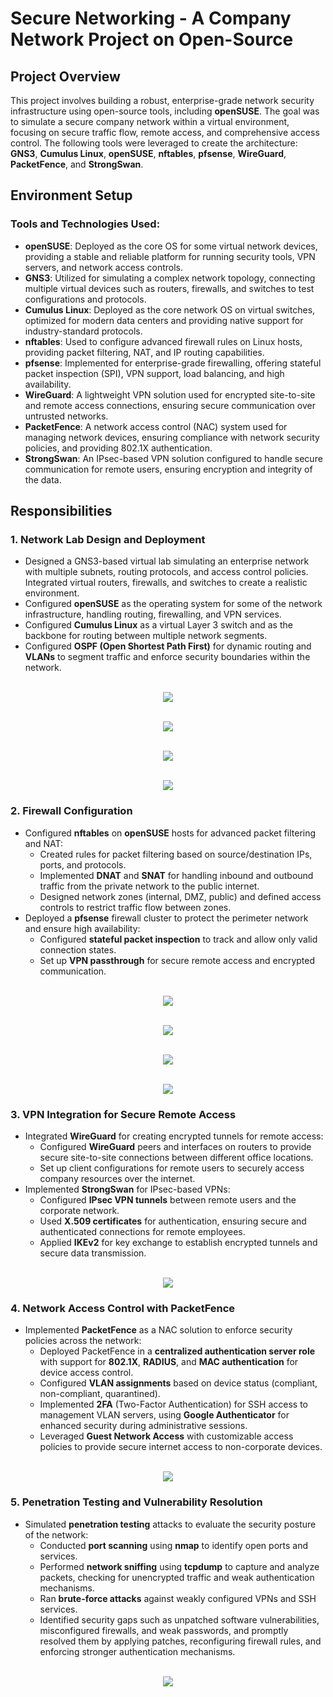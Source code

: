# Secure Networking - A Company Network Project on Open-Source

## Project Overview
This project involves building a robust, enterprise-grade network security infrastructure using open-source tools, including **openSUSE**. The goal was to simulate a secure company network within a virtual environment, focusing on secure traffic flow, remote access, and comprehensive access control. The following tools were leveraged to create the architecture: **GNS3**, **Cumulus Linux**, **openSUSE**, **nftables**, **pfsense**, **WireGuard**, **PacketFence**, and **StrongSwan**.

## Environment Setup

### Tools and Technologies Used:
- **openSUSE**: Deployed as the core OS for some virtual network devices, providing a stable and reliable platform for running security tools, VPN servers, and network access controls.
- **GNS3**: Utilized for simulating a complex network topology, connecting multiple virtual devices such as routers, firewalls, and switches to test configurations and protocols.
- **Cumulus Linux**: Deployed as the core network OS on virtual switches, optimized for modern data centers and providing native support for industry-standard protocols.
- **nftables**: Used to configure advanced firewall rules on Linux hosts, providing packet filtering, NAT, and IP routing capabilities.
- **pfsense**: Implemented for enterprise-grade firewalling, offering stateful packet inspection (SPI), VPN support, load balancing, and high availability.
- **WireGuard**: A lightweight VPN solution used for encrypted site-to-site and remote access connections, ensuring secure communication over untrusted networks.
- **PacketFence**: A network access control (NAC) system used for managing network devices, ensuring compliance with network security policies, and providing 802.1X authentication.
- **StrongSwan**: An IPsec-based VPN solution configured to handle secure communication for remote users, ensuring encryption and integrity of the data.

## Responsibilities

### 1. **Network Lab Design and Deployment**
- Designed a GNS3-based virtual lab simulating an enterprise network with multiple subnets, routing protocols, and access control policies. Integrated virtual routers, firewalls, and switches to create a realistic environment.
- Configured **openSUSE** as the operating system for some of the network infrastructure, handling routing, firewalling, and VPN services.
- Configured **Cumulus Linux** as a virtual Layer 3 switch and as the backbone for routing between multiple network segments.
- Configured **OSPF (Open Shortest Path First)** for dynamic routing and **VLANs** to segment traffic and enforce security boundaries within the network.
<p align="center"> <br/> <img src="https://imgur.com/OyVrkYT.png"/><br /> </p>
<p align="center"> <br/> <img src="https://imgur.com/PxNS6aR.png"/><br /> </p>
<p align="center"> <br/> <img src="https://imgur.com/BtXTJ8L.png"/><br /> </p>
<p align="center"> <br/> <img src="https://imgur.com/aGAQNwS.png"/><br /> </p>

### 2. **Firewall Configuration**
- Configured **nftables** on **openSUSE** hosts for advanced packet filtering and NAT:
  - Created rules for packet filtering based on source/destination IPs, ports, and protocols.
  - Implemented **DNAT** and **SNAT** for handling inbound and outbound traffic from the private network to the public internet.
  - Designed network zones (internal, DMZ, public) and defined access controls to restrict traffic flow between zones.
- Deployed a **pfsense** firewall cluster to protect the perimeter network and ensure high availability:
  - Configured **stateful packet inspection** to track and allow only valid connection states.
  - Set up **VPN passthrough** for secure remote access and encrypted communication.
<p align="center"> <br/> <img src="https://imgur.com/Ocs5Hxi.png"/><br /> </p>
<p align="center"> <br/> <img src="https://imgur.com/O2rsNI4.png"/><br /> </p>
<p align="center"> <br/> <img src="https://imgur.com/JedxlYx.png"/><br /> </p>
<p align="center"> <br/> <img src="https://imgur.com/SMzPkvv.png"/><br /> </p>

### 3. **VPN Integration for Secure Remote Access**
- Integrated **WireGuard** for creating encrypted tunnels for remote access:
  - Configured **WireGuard** peers and interfaces on routers to provide secure site-to-site connections between different office locations.
  - Set up client configurations for remote users to securely access company resources over the internet.
- Implemented **StrongSwan** for IPsec-based VPNs:
  - Configured **IPsec VPN tunnels** between remote users and the corporate network.
  - Used **X.509 certificates** for authentication, ensuring secure and authenticated connections for remote employees.
  - Applied **IKEv2** for key exchange to establish encrypted tunnels and secure data transmission.
<p align="center"> <br/> <img src="https://imgur.com/EKQuLJ1.png"/><br /> </p>

### 4. **Network Access Control with PacketFence**
- Implemented **PacketFence** as a NAC solution to enforce security policies across the network:
  - Deployed PacketFence in a **centralized authentication server role** with support for **802.1X**, **RADIUS**, and **MAC authentication** for device access control.
  - Configured **VLAN assignments** based on device status (compliant, non-compliant, quarantined).
  - Implemented **2FA** (Two-Factor Authentication) for SSH access to management VLAN servers, using **Google Authenticator** for enhanced security during administrative sessions.
  - Leveraged **Guest Network Access** with customizable access policies to provide secure internet access to non-corporate devices.
<p align="center"> <br/> <img src="https://imgur.com/AJxelTt.png"/><br /> </p>

### 5. **Penetration Testing and Vulnerability Resolution**
- Simulated **penetration testing** attacks to evaluate the security posture of the network:
  - Conducted **port scanning** using **nmap** to identify open ports and services.
  - Performed **network sniffing** using **tcpdump** to capture and analyze packets, checking for unencrypted traffic and weak authentication mechanisms.
  - Ran **brute-force attacks** against weakly configured VPNs and SSH services.
  - Identified security gaps such as unpatched software vulnerabilities, misconfigured firewalls, and weak passwords, and promptly resolved them by applying patches, reconfiguring firewall rules, and enforcing stronger authentication mechanisms.
<p align="center"> <br/> <img src="https://imgur.com/ssLburJ.png"/><br /> </p>

